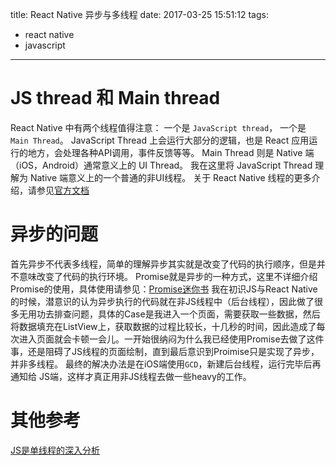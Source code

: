 title: React Native 异步与多线程
date: 2017-03-25 15:51:12
tags:
- react native
- javascript
---

# JS thread 和 Main thread
React Native 中有两个线程值得注意：
一个是 `JavaScript thread`， 一个是 `Main Thread`。
JavaScript Thread 上会运行大部分的逻辑，也是 React 应用运行的地方，会处理各种API调用，事件反馈等等。
Main Thread 则是 Native 端 （iOS，Android）通常意义上的 UI Thread。
我在这里将 JavaScript Thread 理解为 Native 端意义上的一个普通的非UI线程。
关于 React Native 线程的更多介绍，请参见[官方文档](https://facebook.github.io/react-native/docs/performance.html#js-frame-rate-javascript-thread)

# 异步的问题
首先异步不代表多线程，简单的理解异步其实就是改变了代码的执行顺序，但是并不意味改变了代码的执行环境。
Promise就是异步的一种方式，这里不详细介绍Promise的使用，具体使用请参见：[Promise迷你书](http://liubin.org/promises-book/)
我在初识JS与React Native的时候，潜意识的认为异步执行的代码就在非JS线程中（后台线程），因此做了很多无用功去排查问题，具体的Case是我进入一个页面，需要获取一些数据，然后将数据填充在ListView上，获取数据的过程比较长，十几秒的时间，因此造成了每次进入页面就会卡顿一会儿。一开始很纳闷为什么我已经使用Promise去做了这件事，还是阻碍了JS线程的页面绘制，直到最后意识到Proimise只是实现了异步，并非多线程。
最终的解决办法是在iOS端使用`GCD`，新建后台线程，运行完毕后再通知给 JS端，这样才真正用非JS线程去做一些heavy的工作。

# 其他参考
[JS是单线程的深入分析](http://www.cnblogs.com/Mainz/p/3552717.html)